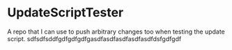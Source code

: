 # UpdateScriptTester
A repo that I can use to push arbitrary changes too when testing the update script.
sdfsdfsddfgdfgdfgdfgasdfasdfasdfasdfasdfdsfgdfgdf